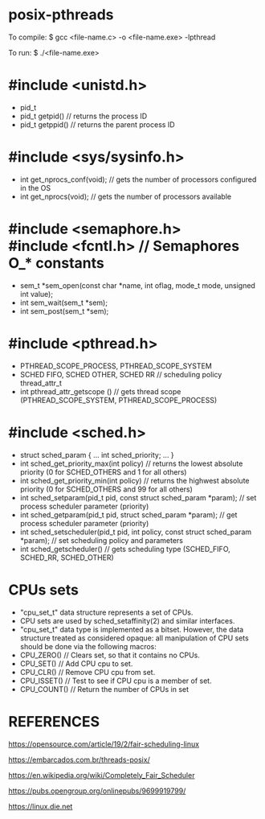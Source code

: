 # posix-pthreads

To compile:
$ gcc <file-name.c> -o <file-name.exe> -lpthread

To run:
$ ./<file-name.exe>

#include <unistd.h>
========================
- pid_t
- pid_t  getpid()  // returns the process ID
- pid_t  getppid() // returns the parent process ID

#include <sys/sysinfo.h>
===============================
- int get_nprocs_conf(void); // gets the number of processors configured in the OS
- int get_nprocs(void);	     // gets the number of processors available 

#include <semaphore.h>	
#include <fcntl.h> // Semaphores O_* constants
=============================================
- sem_t *sem_open(const char *name, int oflag, mode_t mode, unsigned int value);
- int sem_wait(sem_t *sem);
- int sem_post(sem_t *sem);

#include <pthread.h>
==========================
- PTHREAD_SCOPE_PROCESS, PTHREAD_SCOPE_SYSTEM
- SCHED FIFO, SCHED OTHER, SCHED RR // scheduling policy thread_attr_t
- int pthread_attr_getscope () // gets thread scope (PTHREAD_SCOPE_SYSTEM, PTHREAD_SCOPE_PROCESS)

#include <sched.h>
========================
- struct sched_param { 
   ...
   int  sched_priority;
   ...
}
- int sched_get_priority_max(int policy)  // returns the lowest absolute priority (0 for SCHED_OTHERS and 1 for all others)
- int sched_get_priority_min(int policy)   // returns the highwest absolute priority (0 for SCHED_OTHERS and 99 for all others)
- int sched_setparam(pid_t pid, const struct sched_param *param);  // set process scheduler parameter (priority) 
- int sched_getparam(pid_t pid, struct sched_param *param);            // get process scheduler parameter (priority)
- int sched_setscheduler(pid_t pid, int policy, const struct sched_param *param);   // set scheduling policy and parameters
- int sched_getscheduler()	// gets scheduling type (SCHED_FIFO, SCHED_RR, SCHED_OTHER)

CPUs sets
=========
- "cpu_set_t" data structure represents a set of CPUs.
- CPU sets are used by sched_setaffinity(2) and similar interfaces.
- "cpu_set_t" data type is implemented as a bitset. However, the data structure treated as considered opaque: all manipulation of CPU sets should be done via the following macros:
- CPU_ZERO() // Clears set, so that it contains no CPUs.
- CPU_SET() // Add CPU cpu to set.
- CPU_CLR() // Remove CPU cpu from set.
- CPU_ISSET() // Test to see if CPU cpu is a member of set.
- CPU_COUNT() // Return the number of CPUs in set

REFERENCES
=====================
https://opensource.com/article/19/2/fair-scheduling-linux

https://embarcados.com.br/threads-posix/

https://en.wikipedia.org/wiki/Completely_Fair_Scheduler

https://pubs.opengroup.org/onlinepubs/9699919799/

https://linux.die.net